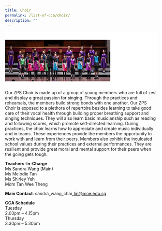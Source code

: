```yaml
---
title: Choir
permalink: /list-of-cca/choir/
description: ""
---
```

![](/images/CCAs/cca-%20choir%202023%20new.png)
Our ZPS Choir is made up of a group of young members who are full of zest and display a great passion for singing. Through the practices and rehearsals, the members build strong bonds with one another. Our ZPS Choir is exposed to a plethora of repertoire besides learning to take good care of their vocal health through building proper breathing support and singing techniques. They will also learn basic musicianship such as reading and following scores, which promote self-directed learning. During practices, the choir learns how to appreciate and create music individually and in teams. These experiences provide the members the opportunity to work with and learn from their peers. Members also exhibit the inculcated school values during their practices and external performances. They are resilient and provide great moral and mental support for their peers when the going gets tough.

**Teachers-In-Charge**
<br>Ms Sandra Wang (Main)
<br>Ms Melodie Tan
<br>Ms Shirley Yeh
<br>Mdm Tan Wee Theng

**Main Contact**: sandra\_wang\_chai\_lin@moe.edu.sg

**CCA Schedule**
<br>Tuesday
<br>2.00pm – 4.15pm
<br>Thursday
<br>3.30pm – 5.30pm